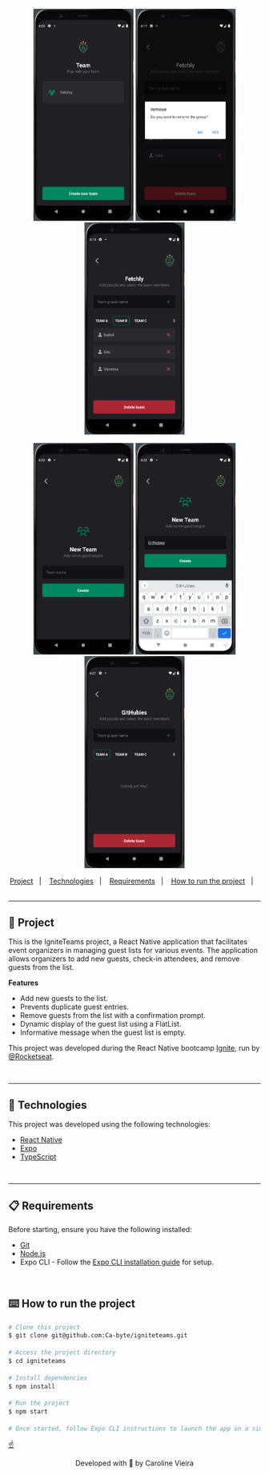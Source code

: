 <p align="center">
  <img alt="Full Group List" src="src/assets/full-group-list.png" width="200px">
  <img alt="Delete Guest Warning" src="src/assets/delete-group-warning.png" width="200px">
  <img alt="Team List" src="src/assets/full-team-list.png" width="200px">
</p>

<p align="center">
	<img alt="Delete Guest Warning" src="src/assets/create-group-screen.png" width="200px">
	<img alt="Delete Guest Warning" src="src/assets/create-group-input.png" width="200px">
  <img alt="Empty List" src="src/assets/empty-list.png" width="200px">
</p>

<div align="center">
  <a href="#memo-project">Project</a>&nbsp;&nbsp;&nbsp;|&nbsp;&nbsp;&nbsp;
  <a href="#rocket-technologies">Technologies</a>&nbsp;&nbsp;&nbsp;|&nbsp;&nbsp;&nbsp;
  <a href="#clipboard-requirements">Requirements</a>&nbsp;&nbsp;&nbsp;|&nbsp;&nbsp;&nbsp;
  <a href="#keyboard-how-to-run-the-project">How to run the project</a>&nbsp;&nbsp;&nbsp;|&nbsp;&nbsp;&nbsp;
</div>

<br>

---

## :memo: Project 

This is the IgniteTeams project, a React Native application that facilitates event organizers in managing guest lists for various events. The application allows organizers to add new guests, check-in attendees, and remove guests from the list.

**Features**
- Add new guests to the list.
- Prevents duplicate guest entries.
- Remove guests from the list with a confirmation prompt.
- Dynamic display of the guest list using a FlatList.
- Informative message when the guest list is empty.

This project was developed during the React Native bootcamp [Ignite](https://github.com/Rocketseat), run by [@Rocketseat](https://github.com/Rocketseat).

<br>

---

## :rocket: Technologies 

This project was developed using the following technologies:

- [React Native](https://reactnative.dev/)
- [Expo](https://docs.expo.dev/)
- [TypeScript](https://www.typescriptlang.org/)

<br>

---

## :clipboard: Requirements

Before starting, ensure you have the following installed:

- [Git](https://git-scm.com)
- [Node.js](https://nodejs.org/en/)
- Expo CLI - Follow the [Expo CLI installation guide](https://docs.expo.io/versions/latest/sdk/notifications/) for setup.

<br>

## :keyboard: How to run the project 

```bash
# Clone this project
$ git clone git@github.com:Ca-byte/igniteteams.git

# Access the project directory
$ cd igniteteams

# Install dependencies
$ npm install

# Run the project
$ npm start

# Once started, follow Expo CLI instructions to launch the app on a simulator/emulator or scan the QR code with the Expo Go app on your physical device.


```

<a href="#top">☝</a>

<p style="text-align: center;">Developed with 💜 by Caroline Vieira</p>
